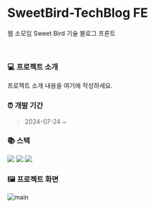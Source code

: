 # SweetBird-TechBlog FE

웹 소모임 Sweet Bird 기술 블로그 프론트

<br />

### 💻 프로젝트 소개

프로젝트 소개 내용을 여기에 작성하세요.

### ⏰ 개발 기간

> 2024-07-24 ~

### 📚 스택

<div>
  <img src="https://img.shields.io/badge/react-61DAFB?style=for-the-badge&logo=react&logoColor=black">
  <img src="https://img.shields.io/badge/node.js-339933?style=for-the-badge&logo=Node.js&logoColor=white">
  <img src="https://img.shields.io/badge/css-1572B6?style=for-the-badge&logo=css3&logoColor=white">
</div>

### 🖼️ 프로젝트 화면

![main](https://github.com/yundol777/sweetbird-techblog/assets/133326746/1eaebb90-58ad-43f1-ade5-7ec8ed0f1bd2)
